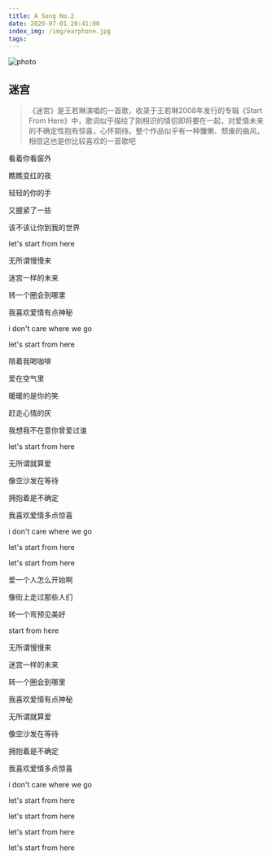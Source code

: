 ```yaml
---
title: A Song No.2
date: 2020-07-01 20:41:00
index_img: /img/earphone.jpg
tags:
---
```

![photo](/img/wangruolin.jpg)

## 迷宫
> 《迷宫》是王若琳演唱的一首歌，收录于王若琳2008年发行的专辑《Start From Here》中，歌词似乎描绘了刚相识的情侣即将要在一起，对爱情未来的不确定性抱有惊喜，心怀期待。整个作品似乎有一种慵懒、颓废的曲风，相信这也是你比较喜欢的一首歌吧

看着你看窗外

瞧瞧变红的夜

轻轻的你的手

又握紧了一些

该不该让你到我的世界

let's start from here

无所谓慢慢来

迷宫一样的未来

转一个圈会到哪里

我喜欢爱情有点神秘

i don't care where we go

let's start from here

陪着我喝咖啡

爱在空气里

暖暖的是你的笑

赶走心情的灰

我想我不在意你曾爱过谁

let's start from here

无所谓就算爱

像空沙发在等待

拥抱着是不确定

我喜欢爱情多点惊喜

i don't care where we go

let's start from here

let's start from here

爱一个人怎么开始啊

像街上走过那些人们

转一个弯预见美好

start from here

无所谓慢慢来

迷宫一样的未来

转一个圈会到哪里

我喜欢爱情有点神秘

无所谓就算爱

像空沙发在等待

拥抱着是不确定

我喜欢爱情多点惊喜

i don't care where we go

let's start from here

let's start from here

let's start from here

let's start from here